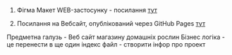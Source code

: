 1. Фігма Макет WEB-застосунку - посилання [тут](<https://www.figma.com/design/AA74pRThKSd34x6G1eI3xc/GreenShop-(Copy)-(Copy)?node-id=92638-302&node-type=frame&t=KUgAmKrTIBfFqmXL-0>)

2. Посилання на Вебсайт, опублікований через GitHub Pages [тут]()

Предметна галузь - Веб сайт магазину домашніх рослин
Бізнес логіка - це перенести в ще один індекс файл - створити інфор про проект
